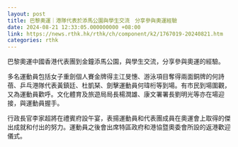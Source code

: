 ```yaml
---
layout: post
title: 巴黎奧運｜港隊代表於添馬公園與學生交流　分享參與奧運經驗
date: 2024-08-21 12:33:05.000000000 +08:00
link: https://news.rthk.hk/rthk/ch/component/k2/1767019-20240821.htm
categories: rthk
---
```


巴黎奧運中國香港代表團到金鐘添馬公園，與學生交流，分享參與奧運的經驗。

多名運動員包括女子重劍個人賽金牌得主江旻憓、游泳項目奪得兩面銅牌的何詩蓓、乒乓港隊代表黃鎮廷、杜凱琹、劍擊運動員何瑋桁等到場。有市民到場圍觀，又為運動員歡呼。文化體育及旅遊局局長楊潤雄、康文署署長劉明光等亦在場迎接，與運動員握手。

行政長官李家超將在禮賓府設午宴，表揚運動員和代表團成員在奧運會上取得的傑出成就和付出的努力。運動員之後會出席特區政府和港協暨奧委會所設的返港歡迎儀式。
